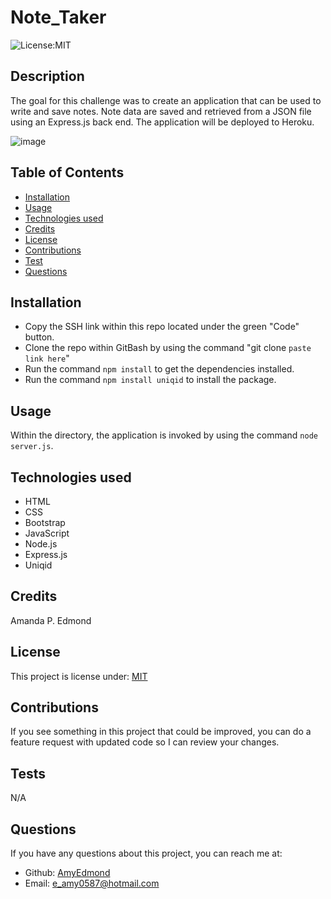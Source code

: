 # Note_Taker

![License:MIT](http://img.shields.io/badge/license-MIT-blue.svg)

## Description

The goal for this challenge was to create an application that can be used to write and save notes. Note data are saved and retrieved from a JSON file using an Express.js back end. The application will be deployed to Heroku.

![image](https://github.com/AmyEdmond/Note_Taker/assets/122325607/2e1ba478-c355-4631-a24a-af2bb05b32f1)

## Table of Contents

* [Installation](#installation)
* [Usage](#usage)
* [Technologies used](#technologies)
* [Credits](#credits)
* [License](#license)
* [Contributions](#contributions)
* [Test](#tests)
* [Questions](#questions)

## Installation

* Copy the SSH link within this repo located under the green "Code" button.
* Clone the repo within GitBash by using the command "git clone `paste link here`"
* Run the command `npm install` to get the dependencies installed.
* Run the command `npm install uniqid` to install the package.

## Usage

Within the directory, the application is invoked by using the command `node server.js`.

## Technologies used

* HTML
* CSS
* Bootstrap
* JavaScript
* Node.js
* Express.js
* Uniqid


## Credits

Amanda P. Edmond

## License

This project is license under: [MIT](https://lbesson.mit-license.org/)

## Contributions

If you see something in this project that could be improved, you can do a feature request with updated code so I can review your changes.


## Tests
N/A

## Questions

If you have any questions about this project, you can reach me at:
* Github: [AmyEdmond](https://github.com/AmyEdmond)
* Email: [e_amy0587@hotmail.com](e_amy0587@hotmail.com)

